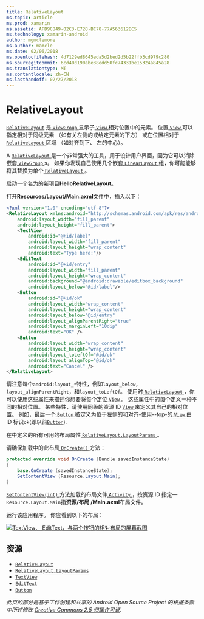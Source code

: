 ```yaml
---
title: RelativeLayout
ms.topic: article
ms.prod: xamarin
ms.assetid: AFD9C849-02C3-E728-BC78-77A563612BC5
ms.technology: xamarin-android
author: mgmclemore
ms.author: mamcle
ms.date: 02/06/2018
ms.openlocfilehash: 4d7129ed8645eda5d2bed2d5b22ffb3cd979c280
ms.sourcegitcommit: 6cd40d190abe38edd50fc74331be15324a845a28
ms.translationtype: MT
ms.contentlocale: zh-CN
ms.lasthandoff: 02/27/2018
---
```

# <a name="relativelayout"></a>RelativeLayout

[`RelativeLayout`](https://developer.xamarin.com/api/type/Android.Widget.RelativeLayout/) 是[ `ViewGroup` ](https://developer.xamarin.com/api/type/Android.Views.ViewGroup/)显示子[ `View` ](https://developer.xamarin.com/api/type/Android.Views.View/)相对位置中的元素。 位置[ `View` ](https://developer.xamarin.com/api/type/Android.Views.View/)可以指定相对于同级元素 （如有关左侧的或给定元素的下方） 或在位置相对于[ `RelativeLayout` ](https://developer.xamarin.com/api/type/Android.Widget.RelativeLayout/)区域 （如对齐到下、 左的中心）。

A [ `RelativeLayout` ](https://developer.xamarin.com/api/type/Android.Widget.RelativeLayout/)是一个非常强大的工具，用于设计用户界面，因为它可以消除嵌套[ `ViewGroup` ](https://developer.xamarin.com/api/type/Android.Views.ViewGroup/)s。 如果你发现自己使用几个嵌套[ `LinearLayout` ](https://developer.xamarin.com/api/type/Android.Widget.LinearLayout/)组，你可能能够将其替换为单个[ `RelativeLayout` ](https://developer.xamarin.com/api/type/Android.Widget.RelativeLayout/)。

启动一个名为的新项目**HelloRelativeLayout**。

打开**Resources/Layout/Main.axml**文件中，插入以下：

```xml
<?xml version="1.0" encoding="utf-8"?>
<RelativeLayout xmlns:android="http://schemas.android.com/apk/res/android"
    android:layout_width="fill_parent"
    android:layout_height="fill_parent">
    <TextView
        android:id="@+id/label"
        android:layout_width="fill_parent"
        android:layout_height="wrap_content"
        android:text="Type here:"/>
    <EditText
        android:id="@+id/entry"
        android:layout_width="fill_parent"
        android:layout_height="wrap_content"
        android:background="@android:drawable/editbox_background"
        android:layout_below="@id/label"/>
    <Button
        android:id="@+id/ok"
        android:layout_width="wrap_content"
        android:layout_height="wrap_content"
        android:layout_below="@id/entry"
        android:layout_alignParentRight="true"
        android:layout_marginLeft="10dip"
        android:text="OK" />
    <Button
        android:layout_width="wrap_content"
        android:layout_height="wrap_content"
        android:layout_toLeftOf="@id/ok"
        android:layout_alignTop="@id/ok"
        android:text="Cancel" />
</RelativeLayout>
```

请注意每个`android:layout_*`特性，例如`layout_below`， `layout_alignParentRight`，和`layout_toLeftOf`。
使用时[ `RelativeLayout` ](https://developer.xamarin.com/api/type/Android.Widget.RelativeLayout/)，你可以使用这些属性来描述你想要将每个定位[ `View` ](https://developer.xamarin.com/api/type/Android.Views.View/)。 这些属性中的每个定义一种不同的相对位置。 某些特性，请使用同级的资源 ID [ `View` ](https://developer.xamarin.com/api/type/Android.Views.View/)来定义其自己的相对位置。 例如，最后一个[ `Button` ](https://developer.xamarin.com/api/type/Android.Widget.Button/)被定义为位于左侧的和对齐-使用--top-的[ `View` ](https://developer.xamarin.com/api/type/Android.Views.View/)由 ID 标识`ok`(即以前[`Button`](https://developer.xamarin.com/api/type/Android.Widget.Button/)).

在中定义的所有可用的布局属性[ `RelativeLayout.LayoutParams` ](https://developer.xamarin.com/api/type/Android.Widget.RelativeLayout+LayoutParams/)。

请确保加载中的此布局[ `OnCreate()` ](https://developer.xamarin.com/api/member/Android.App.Activity.OnCreate/p/Android.OS.Bundle/)方法：

```csharp
protected override void OnCreate (Bundle savedInstanceState)
{
    base.OnCreate (savedInstanceState);
    SetContentView (Resource.Layout.Main);
}
```

[ `SetContentView(int)` ](https://developer.xamarin.com/api/member/Android.App.Activity.SetContentView/p/System.Int32/)方法加载的布局文件[ `Activity` ](https://developer.xamarin.com/api/type/Android.App.Activity/)，按资源 ID 指定&mdash;`Resource.Layout.Main`指**资源/布局 /Main.axml**布局文件。

运行该应用程序。 你应看到以下的布局：

[![TextView、 EditText，与两个按钮的相对布局的屏幕截图](relative-layout-images/helloviews2.png)](relative-layout-images/helloviews2.png)

<a name="Resources" />

## <a name="resources"></a>资源

-   [`RelativeLayout`](https://developer.xamarin.com/api/type/Android.Widget.RelativeLayout/)
-   [`RelativeLayout.LayoutParams`](https://developer.xamarin.com/api/type/Android.Widget.RelativeLayout+LayoutParams/)
-   [`TextView`](https://developer.xamarin.com/api/type/Android.Widget.TextView/)
-   [`EditText`](https://developer.xamarin.com/api/type/Android.Widget.EditText/)
-   [`Button`](https://developer.xamarin.com/api/type/Android.Widget.Button/)


*此页的部分是基于工作创建和共享的 Android Open Source Project 的根据条款中所述修改*
[*Creative Commons 2.5 归属许可证*](http://creativecommons.org/licenses/by/2.5/).
